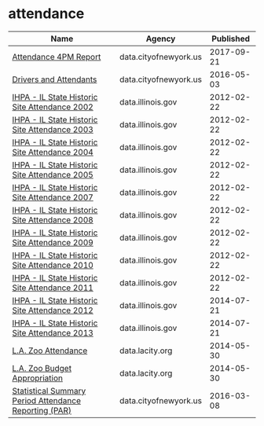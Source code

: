 # attendance

Name | Agency | Published
---- | ---- | ---------
[Attendance 4PM Report](../datasets/madj-gkhr.md) | data.cityofnewyork.us | 2017-09-21
[Drivers and Attendants](../datasets/4tqt-y424.md) | data.cityofnewyork.us | 2016-05-03
[IHPA - IL State Historic Site Attendance 2002](../datasets/x2w7-f6iq.md) | data.illinois.gov | 2012-02-22
[IHPA - IL State Historic Site Attendance 2003](../datasets/6ny2-2cnf.md) | data.illinois.gov | 2012-02-22
[IHPA - IL State Historic Site Attendance 2004](../datasets/64r6-ss82.md) | data.illinois.gov | 2012-02-22
[IHPA - IL State Historic Site Attendance 2005](../datasets/dn8x-i8mg.md) | data.illinois.gov | 2012-02-22
[IHPA - IL State Historic Site Attendance 2007](../datasets/fhqd-4t4b.md) | data.illinois.gov | 2012-02-22
[IHPA - IL State Historic Site Attendance 2008](../datasets/29wj-tkxe.md) | data.illinois.gov | 2012-02-22
[IHPA - IL State Historic Site Attendance 2009](../datasets/4d2s-7ddh.md) | data.illinois.gov | 2012-02-22
[IHPA - IL State Historic Site Attendance 2010](../datasets/4tfy-cb5j.md) | data.illinois.gov | 2012-02-22
[IHPA - IL State Historic Site Attendance 2011](../datasets/bjhp-rrnr.md) | data.illinois.gov | 2012-02-22
[IHPA - IL State Historic Site Attendance 2012](../datasets/qu52-c5n6.md) | data.illinois.gov | 2014-07-21
[IHPA - IL State Historic Site Attendance 2013](../datasets/ycxu-pahq.md) | data.illinois.gov | 2014-07-21
[L.A. Zoo Attendance](../datasets/3gwn-arjr.md) | data.lacity.org | 2014-05-30
[L.A. Zoo Budget Appropriation](../datasets/jpdu-8y8k.md) | data.lacity.org | 2014-05-30
[Statistical Summary Period Attendance Reporting (PAR)](../datasets/hrsu-3w2q.md) | data.cityofnewyork.us | 2016-03-08

